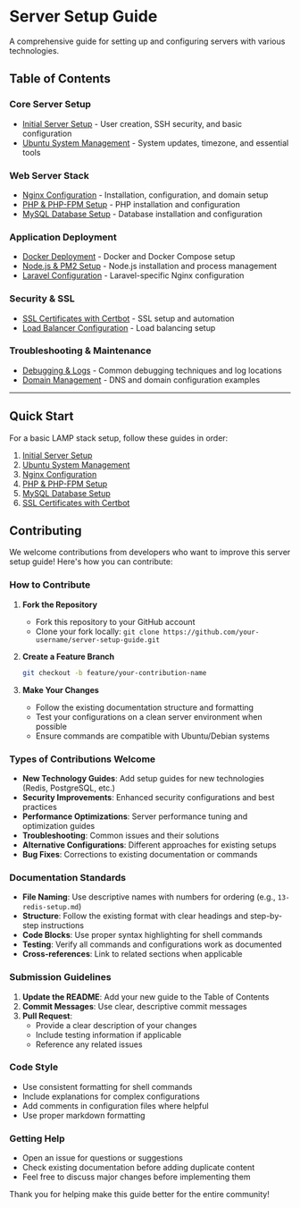 # Server Setup Guide

A comprehensive guide for setting up and configuring servers with various technologies.

## Table of Contents

### Core Server Setup
- [Initial Server Setup](./01-initial-server-setup.md) - User creation, SSH security, and basic configuration
- [Ubuntu System Management](./02-ubuntu-system.md) - System updates, timezone, and essential tools

### Web Server Stack
- [Nginx Configuration](./03-nginx-setup.md) - Installation, configuration, and domain setup
- [PHP & PHP-FPM Setup](./04-php-setup.md) - PHP installation and configuration
- [MySQL Database Setup](./05-mysql-setup.md) - Database installation and configuration

### Application Deployment
- [Docker Deployment](./06-docker-deployment.md) - Docker and Docker Compose setup
- [Node.js & PM2 Setup](./07-nodejs-pm2.md) - Node.js installation and process management
- [Laravel Configuration](./08-laravel-nginx.md) - Laravel-specific Nginx configuration

### Security & SSL
- [SSL Certificates with Certbot](./09-ssl-certbot.md) - SSL setup and automation
- [Load Balancer Configuration](./10-load-balancer.md) - Load balancing setup

### Troubleshooting & Maintenance
- [Debugging & Logs](./11-debugging.md) - Common debugging techniques and log locations
- [Domain Management](./12-domain-management.md) - DNS and domain configuration examples

---

## Quick Start

For a basic LAMP stack setup, follow these guides in order:
1. [Initial Server Setup](./01-initial-server-setup.md)
2. [Ubuntu System Management](./02-ubuntu-system.md)
3. [Nginx Configuration](./03-nginx-setup.md)
4. [PHP & PHP-FPM Setup](./04-php-setup.md)
5. [MySQL Database Setup](./05-mysql-setup.md)
6. [SSL Certificates with Certbot](./09-ssl-certbot.md)

## Contributing

We welcome contributions from developers who want to improve this server setup guide! Here's how you can contribute:

### How to Contribute

1. **Fork the Repository**
   - Fork this repository to your GitHub account
   - Clone your fork locally: `git clone https://github.com/your-username/server-setup-guide.git`

2. **Create a Feature Branch**
   ```bash
   git checkout -b feature/your-contribution-name
   ```

3. **Make Your Changes**
   - Follow the existing documentation structure and formatting
   - Test your configurations on a clean server environment when possible
   - Ensure commands are compatible with Ubuntu/Debian systems

### Types of Contributions Welcome

- **New Technology Guides**: Add setup guides for new technologies (Redis, PostgreSQL, etc.)
- **Security Improvements**: Enhanced security configurations and best practices
- **Performance Optimizations**: Server performance tuning and optimization guides
- **Troubleshooting**: Common issues and their solutions
- **Alternative Configurations**: Different approaches for existing setups
- **Bug Fixes**: Corrections to existing documentation or commands

### Documentation Standards

- **File Naming**: Use descriptive names with numbers for ordering (e.g., `13-redis-setup.md`)
- **Structure**: Follow the existing format with clear headings and step-by-step instructions
- **Code Blocks**: Use proper syntax highlighting for shell commands
- **Testing**: Verify all commands and configurations work as documented
- **Cross-references**: Link to related sections when applicable

### Submission Guidelines

1. **Update the README**: Add your new guide to the Table of Contents
2. **Commit Messages**: Use clear, descriptive commit messages
3. **Pull Request**: 
   - Provide a clear description of your changes
   - Include testing information if applicable
   - Reference any related issues

### Code Style

- Use consistent formatting for shell commands
- Include explanations for complex configurations
- Add comments in configuration files where helpful
- Use proper markdown formatting

### Getting Help

- Open an issue for questions or suggestions
- Check existing documentation before adding duplicate content
- Feel free to discuss major changes before implementing them

Thank you for helping make this guide better for the entire community!

